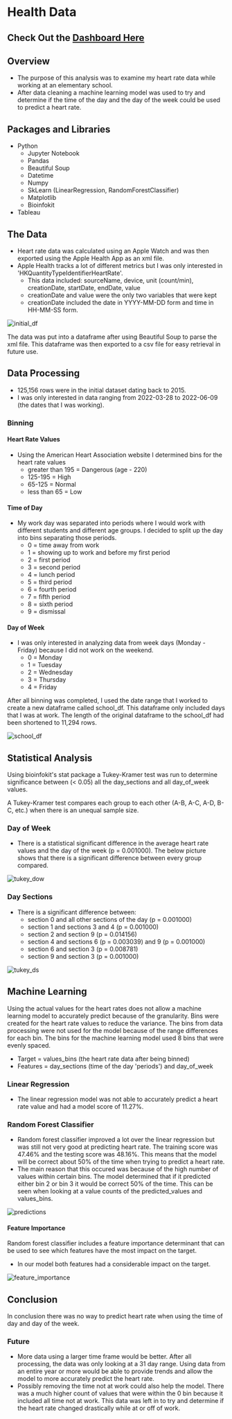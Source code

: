 # Health Data

## Check Out the [Dashboard Here](https://public.tableau.com/shared/NHTTPYNGP?:display_count=n&:origin=viz_share_link "Dashboard Here")

## Overview
- The purpose of this analysis was to examine my heart rate data while working at an elementary school. 
- After data cleaning a machine learning model was used to try and determine if the time of the day and the day of the week could be used to predict a heart rate. 

## Packages and Libraries
- Python
  - Jupyter Notebook
  - Pandas
  - Beautiful Soup
  - Datetime
  - Numpy
  - SkLearn (LinearRegression, RandomForestClassifier)
  - Matplotlib
  - Bioinfokit
 - Tableau

## The Data
- Heart rate data was calculated using an Apple Watch and was then exported using the Apple Health App as an xml file.
- Apple Health tracks a lot of different metrics but I was only interested in 'HKQuantityTypeIdentifierHeartRate'.
  - This data included: sourceName, device, unit (count/min), creationDate, startDate, endDate, value
  - creationDate and value were the only two variables that were kept
  - creationDate included the date in YYYY-MM-DD form and time in HH-MM-SS form.

![initial_df](https://github.com/bmcnamee96/health_data/blob/main/Pictures/initial_df.png)

The data was put into a dataframe after using Beautiful Soup to parse the xml file.  This dataframe was then exported to a csv file for easy retrieval in future use.

## Data Processing
- 125,156 rows were in the initial dataset dating back to 2015.  
- I was only interested in data ranging from 2022-03-28 to 2022-06-09 (the dates that I was working).

### Binning
#### Heart Rate Values
- Using the American Heart Association website I determined bins for the heart rate values
  - greater than 195 = Dangerous (age - 220)
  - 125-195 = High
  - 65-125 = Normal
  - less than 65 = Low

#### Time of Day
- My work day was separated into periods where I would work with different students and different age groups. I decided to split up the day into bins separating those periods.
  - 0 = time away from work
  - 1 = showing up to work and before my first period
  - 2 = first period
  - 3 = second period
  - 4 = lunch period
  - 5 = third period
  - 6 = fourth period
  - 7 = fifth period
  - 8 = sixth period
  - 9 = dismissal

#### Day of Week
- I was only interested in analyzing data from week days (Monday - Friday) because I did not work on the weekend.
  - 0 = Monday
  - 1 = Tuesday
  - 2 = Wednesday
  - 3 = Thursday
  - 4 = Friday

After all binning was completed, I used the date range that I worked to create a new dataframe called school_df. This dataframe only included days that I was at work. The length of the original dataframe to the school_df had been shortened to 11,294 rows.

![school_df](https://github.com/bmcnamee96/health_data/blob/main/Pictures/school_df.png)

## Statistical Analysis
Using bioinfokit's stat package a Tukey-Kramer test was run to determine significance between (< 0.05) all the day_sections and all day_of_week values.

A Tukey-Kramer test compares each group to each other (A-B, A-C, A-D, B-C, etc.) when there is an unequal sample size. 

### Day of Week
- There is a statistical significant difference in the average heart rate values and the day of the week (p = 0.001000). The below picture shows that there is a significant difference between every group compared.

![tukey_dow](https://github.com/bmcnamee96/health_data/blob/main/Pictures/day_of_week_tukey.png)

### Day Sections
- There is a significant difference between:
  - section 0 and all other sections of the day (p = 0.001000)
  - section 1 and sections 3 and 4 (p = 0.001000)
  - section 2 and section 9 (p = 0.014156)
  - section 4 and sections 6 (p = 0.003039) and 9 (p = 0.001000)
  - section 6 and section 3 (p = 0.008781)
  - section 9 and section 3 (p = 0.001000)

![tukey_ds](https://github.com/bmcnamee96/health_data/blob/main/Pictures/day_sections_tukey.png)

## Machine Learning
Using the actual values for the heart rates does not allow a machine learning model to accurately predict because of the granularity. Bins were created for the heart rate values to reduce the variance.  The bins from data processing were not used for the model because of the range differences for each bin. The bins for the machine learning model used 8 bins that were evenly spaced.

- Target = values_bins (the heart rate data after being binned)
- Features = day_sections (time of the day 'periods') and day_of_week

### Linear Regression
- The linear regression model was not able to accurately predict a heart rate value and had a model score of 11.27%.

### Random Forest Classifier
- Random forest classifier improved a lot over the linear regression but was still not very good at predicting heart rate. The training score was 47.46% and the testing score was 48.16%.  This means that the model will be correct about 50% of the time when trying to predict a heart rate.
- The main reason that this occured was because of the high number of values within certain bins.  The model determined that if it predicted either bin 2 or bin 3 it would be correct 50% of the time.  This can be seen when looking at a value counts of the predicted_values and values_bins.

![predictions](https://github.com/bmcnamee96/health_data/blob/main/Pictures/predictions.png)

#### Feature Importance
Random forest classifier includes a feature importance determinant that can be used to see which features have the most impact on the target. 
- In our model both features had a considerable impact on the target.

![feature_importance](https://github.com/bmcnamee96/health_data/blob/main/Pictures/features.png)

## Conclusion
In conclusion there was no way to predict heart rate when using the time of day and day of the week.

### Future 
- More data using a larger time frame would be better. After all processing, the data was only looking at a 31 day range. Using data from an entire year or more would be able to provide trends and allow the model to more accurately predict the heart rate.
- Possibly removing the time not at work could also help the model. There was a much higher count of values that were within the 0 bin because it included all time not at work. This data was left in to try and determine if the heart rate changed drastically while at or off of work.
